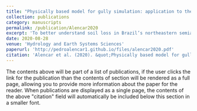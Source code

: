 ```yaml
---
title: "Physically based model for gully simulation: application to the Brazilian semiarid region"
collection: publications
category: manuscripts
permalink: /publication/Alencar2020
excerpt: 'To better understand soil loss in Brazil’s northeastern semiarid region, we developed a model—based on Foster and Lane (1983) and Sidorchuk (1999)—to simulate gully-erosion dynamics that threaten this desertification-prone area.'
date: 2020-08-28
venue: 'Hydrology and Earth Systems Sciences'
paperurl: 'http://pedroalencar1.github.io/files/alencar2020.pdf'
citation: 'Alencar et al. (2020). &quot;Physically based model for gully simulation: application to the Brazilian semiarid region.&quot; <i>HESS </i>. 24(8). DOI: 10.5194/hess-24-4239-2020'
---
```


The contents above will be part of a list of publications, if the user clicks the link for the publication than the contents of section will be rendered as a full page, allowing you to provide more information about the paper for the reader. When publications are displayed as a single page, the contents of the above "citation" field will automatically be included below this section in a smaller font.
